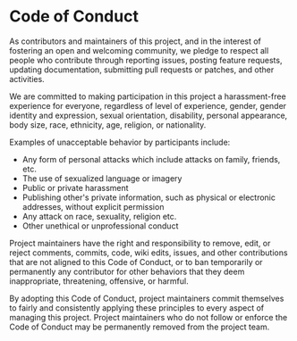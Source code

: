 # Code of Conduct

As contributors and maintainers of this project, and in the interest of fostering an open and welcoming community, we pledge to respect all people who contribute through reporting issues, posting feature requests, updating documentation, submitting pull requests or patches, and other activities. <br>

We are committed to making participation in this project a harassment-free experience for everyone, regardless of level of experience, gender, gender identity and expression, sexual orientation, disability, personal appearance, body size, race, ethnicity, age, religion, or nationality. <br>

Examples of unacceptable behavior by participants include: <br>
- Any form of personal attacks which include attacks on family, friends, etc. <br>
- The use of sexualized language or imagery <br>
- Public or private harassment <br>
- Publishing other's private information, such as physical or electronic addresses, without explicit permission <br>
- Any attack on race, sexuality, religion etc. <br>
- Other unethical or unprofessional conduct <br>

Project maintainers have the right and responsibility to remove, edit, or reject comments, commits, code, wiki edits, issues, and other contributions that are not aligned to this Code of Conduct, or to ban temporarily or permanently any contributor for other behaviors that they deem inappropriate, threatening, offensive, or harmful. <br>

By adopting this Code of Conduct, project maintainers commit themselves to fairly and consistently applying these principles to every aspect of managing this project. Project maintainers who do not follow or enforce the Code of Conduct may be permanently removed from the project team.
